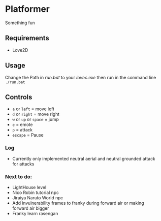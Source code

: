 # Platformer
Something fun
## Requirements
* Love2D
## Usage
Change the Path in *run.bat* to your *lovec.exe* then run in the command line\
```./run.bat```
## Controls
* ```a``` or ```left``` = move left
* ```d``` or ```right``` = move right
* ```w``` or ```up``` or ```space``` = jump
* ```e``` = emote
* ```p``` = attack
* ```escape``` = Pause
### Log
* Currently only implemented neutral aerial and neutral grounded attack for attacks
### Next to do:
* LightHouse level
* Nico Robin tutorial npc
* Jiraiya Naruto World npc
* Add invulnerability frames to franky during forward air or making forward air bigger
* Franky learn rasengan